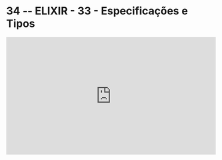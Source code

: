 # 34 -- ELIXIR - 33 - Especificações e Tipos

<iframe 
        width="560" 
        height="315" 
        src="https://www.youtube.com/embed/xqnk6kKTifY" 
        title="YouTube video player" 
        frameborder="0" 
        allow="accelerometer; autoplay; clipboard-write; encrypted-media; gyroscope; picture-in-picture" 
        allowfullscreen
        >
</iframe>

